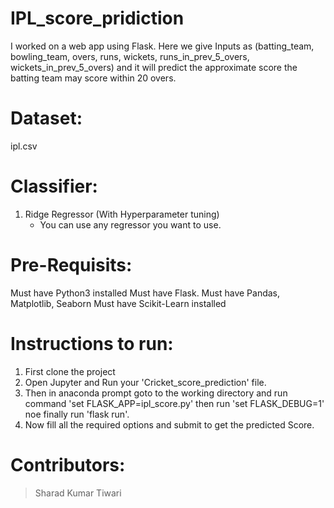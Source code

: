 # IPL_score_pridiction
I worked on a web app using Flask. Here we give Inputs as (batting_team, bowling_team, overs, runs, wickets, runs_in_prev_5_overs, wickets_in_prev_5_overs) and it will predict the approximate score the batting team may score within 20 overs. 

# Dataset:
ipl.csv

# Classifier:
1. Ridge Regressor (With Hyperparameter tuning)
   * You can use any regressor you want to use.

# Pre-Requisits:
Must have Python3 installed
Must have Flask.
Must have Pandas, Matplotlib, Seaborn
Must have Scikit-Learn installed

# Instructions to run:
1. First clone the project
2. Open Jupyter and Run your 'Cricket_score_prediction' file.
3. Then in anaconda prompt goto to the working directory and run command 'set FLASK_APP=ipl_score.py' then run 'set FLASK_DEBUG=1' noe finally run 'flask run'.
4. Now fill all the required options and submit to get the predicted Score.

# Contributors:
> Sharad Kumar Tiwari



